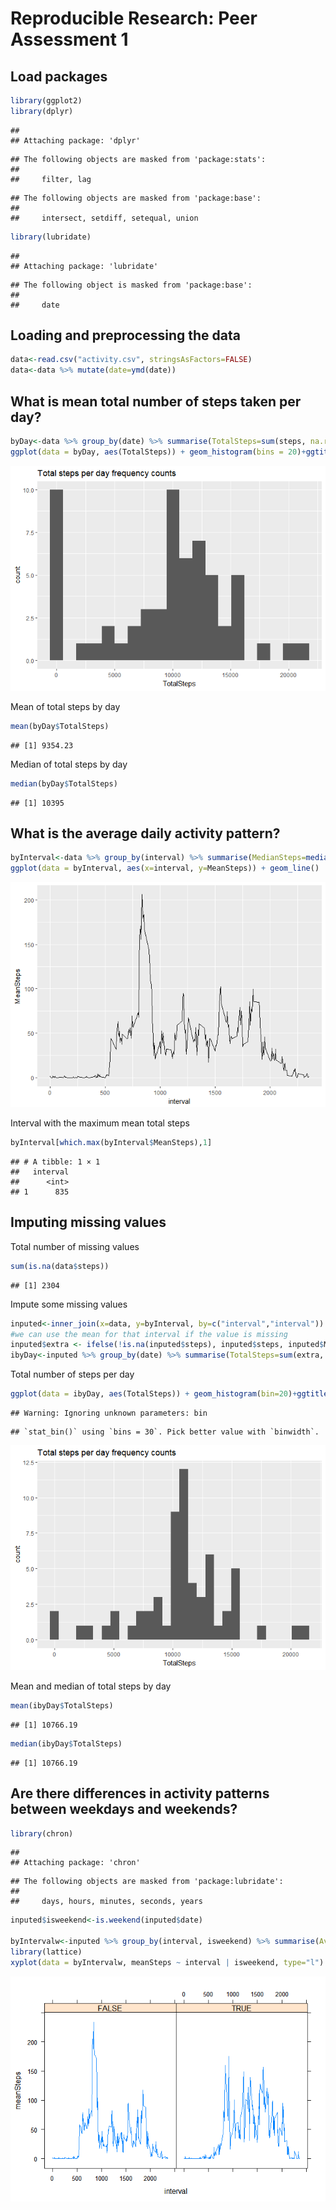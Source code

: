 # Reproducible Research: Peer Assessment 1


## Load packages

```r
library(ggplot2)
library(dplyr)
```

```
## 
## Attaching package: 'dplyr'
```

```
## The following objects are masked from 'package:stats':
## 
##     filter, lag
```

```
## The following objects are masked from 'package:base':
## 
##     intersect, setdiff, setequal, union
```

```r
library(lubridate)
```

```
## 
## Attaching package: 'lubridate'
```

```
## The following object is masked from 'package:base':
## 
##     date
```

## Loading and preprocessing the data

```r
data<-read.csv("activity.csv", stringsAsFactors=FALSE)
data<-data %>% mutate(date=ymd(date))
```

## What is mean total number of steps taken per day?

```r
byDay<-data %>% group_by(date) %>% summarise(TotalSteps=sum(steps, na.rm = TRUE))
ggplot(data = byDay, aes(TotalSteps)) + geom_histogram(bins = 20)+ggtitle("Total steps per day frequency counts")
```

![](PA1_template_files/figure-html/unnamed-chunk-3-1.png)<!-- -->

Mean of total steps by day

```r
mean(byDay$TotalSteps)
```

```
## [1] 9354.23
```
Median of total steps by day


```r
median(byDay$TotalSteps)
```

```
## [1] 10395
```

## What is the average daily activity pattern?

```r
byInterval<-data %>% group_by(interval) %>% summarise(MedianSteps=median(steps, na.rm=TRUE), MeanSteps=mean(steps, na.rm=TRUE))
ggplot(data = byInterval, aes(x=interval, y=MeanSteps)) + geom_line()
```

![](PA1_template_files/figure-html/unnamed-chunk-6-1.png)<!-- -->

Interval with the maximum mean total steps

```r
byInterval[which.max(byInterval$MeanSteps),1]
```

```
## # A tibble: 1 × 1
##   interval
##      <int>
## 1      835
```


## Imputing missing values

Total number of missing values

```r
sum(is.na(data$steps))
```

```
## [1] 2304
```

Impute some missing values

```r
inputed<-inner_join(x=data, y=byInterval, by=c("interval","interval"))
#we can use the mean for that interval if the value is missing
inputed$extra <- ifelse(!is.na(inputed$steps), inputed$steps, inputed$MeanSteps)
ibyDay<-inputed %>% group_by(date) %>% summarise(TotalSteps=sum(extra, na.rm = TRUE))
```

Total number of steps per day 


```r
ggplot(data = ibyDay, aes(TotalSteps)) + geom_histogram(bin=20)+ggtitle("Total steps per day frequency counts")
```

```
## Warning: Ignoring unknown parameters: bin
```

```
## `stat_bin()` using `bins = 30`. Pick better value with `binwidth`.
```

![](PA1_template_files/figure-html/unnamed-chunk-10-1.png)<!-- -->

Mean and median of total steps by day

```r
mean(ibyDay$TotalSteps)
```

```
## [1] 10766.19
```

```r
median(ibyDay$TotalSteps)
```

```
## [1] 10766.19
```




## Are there differences in activity patterns between weekdays and weekends?

```r
library(chron)
```

```
## 
## Attaching package: 'chron'
```

```
## The following objects are masked from 'package:lubridate':
## 
##     days, hours, minutes, seconds, years
```

```r
inputed$isweekend<-is.weekend(inputed$date)

byIntervalw<-inputed %>% group_by(interval, isweekend) %>% summarise(AverageSteps=median(steps, na.rm=TRUE), meanSteps=mean(steps, na.rm=TRUE))
library(lattice)
xyplot(data = byIntervalw, meanSteps ~ interval | isweekend, type="l")
```

![](PA1_template_files/figure-html/unnamed-chunk-12-1.png)<!-- -->
